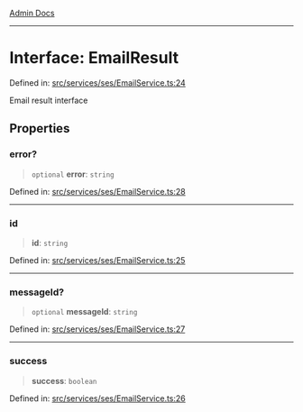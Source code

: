 [Admin Docs](/)

***

# Interface: EmailResult

Defined in: [src/services/ses/EmailService.ts:24](https://github.com/Sourya07/talawa-api/blob/ead7a48e0174153214ee7311f8b242ee1c1a12ca/src/services/ses/EmailService.ts#L24)

Email result interface

## Properties

### error?

> `optional` **error**: `string`

Defined in: [src/services/ses/EmailService.ts:28](https://github.com/Sourya07/talawa-api/blob/ead7a48e0174153214ee7311f8b242ee1c1a12ca/src/services/ses/EmailService.ts#L28)

***

### id

> **id**: `string`

Defined in: [src/services/ses/EmailService.ts:25](https://github.com/Sourya07/talawa-api/blob/ead7a48e0174153214ee7311f8b242ee1c1a12ca/src/services/ses/EmailService.ts#L25)

***

### messageId?

> `optional` **messageId**: `string`

Defined in: [src/services/ses/EmailService.ts:27](https://github.com/Sourya07/talawa-api/blob/ead7a48e0174153214ee7311f8b242ee1c1a12ca/src/services/ses/EmailService.ts#L27)

***

### success

> **success**: `boolean`

Defined in: [src/services/ses/EmailService.ts:26](https://github.com/Sourya07/talawa-api/blob/ead7a48e0174153214ee7311f8b242ee1c1a12ca/src/services/ses/EmailService.ts#L26)
